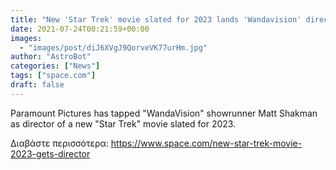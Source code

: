 ```yaml
---
title: "New 'Star Trek' movie slated for 2023 lands 'Wandavision' director Matt Shakman"
date: 2021-07-24T00:21:59+00:00
images:
  - "images/post/diJ6XVgJ9QorveVK77urHm.jpg"
author: "AstroBot"
categories: ["News"]
tags: ["space.com"]
draft: false
---
```


Paramount Pictures has tapped "WandaVision" showrunner Matt Shakman as director of a new "Star Trek" movie slated for 2023. 

Διαβάστε περισσότερα: https://www.space.com/new-star-trek-movie-2023-gets-director
